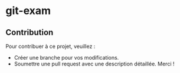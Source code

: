 # git-exam
## Contribution
Pour contribuer à ce projet, veuillez :
- Créer une branche pour vos modifications.
- Soumettre une pull request avec une description détaillée.
Merci !